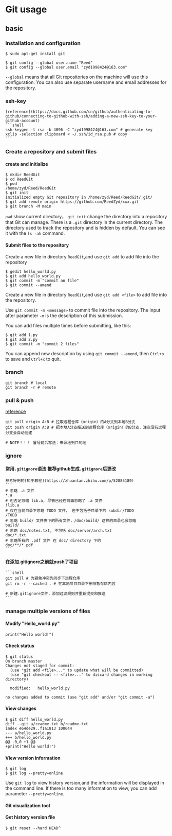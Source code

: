 # Git usage



## basic

### Installation and configuration

  ```shell
  $ sudo apt-get install git
  ```

  ```shell
  $ git config --global user.name "Reed"
  $ git config --global user.email "zyd1998424@163.com" 
  ```

  `--global` means that all Git repositories on the machine will use this configuration. You can also use separate username and email addresses for the repository.
  
### ssh-key
    [reference](https://docs.github.com/cn/github/authenticating-to-github/connecting-to-github-with-ssh/adding-a-new-ssh-key-to-your-github-account)
    ```shell
    ssh-keygen -t rsa -b 4096 -C "zyd1998424@163.com" # generate key
    xclip -selection clipboard < ~/.ssh/id_rsa.pub # copy
    ```


### Create a repository and submit files

#### create and initialize

  ```shell
  $ mkdir ReedGit
  $ cd ReedGit
  $ pwd
  /home/zyd/Reed/ReedGit
  $ git init
  Initialized empty Git repository in /home/zyd/Reed/ReedGit/.git/
  $ git add remote origin https://github.com/ReedZyd/xxx.git
  $ git branch -M main
  ```

  `pwd` show current directory， `git init`  change the directory into a repository that Git can manage. There is a `.git` directory in the current directory. The directory used to track the repository and is hidden by default. You can see it with the `ls -ah` command.

#### Submit files to the repository 

  Create a new file in directory `ReedGit`,and use `git add` to add file into the repository 

  ```shell
  $ gedit hello_world.py
  $ git add hello_world.py
  $ git commit -m "commit an file"
  $ git commit --amend 
  ```

  Create a new file in directory `ReedGit`,and use `git add <file>` to add file into the repository. 

  Use `git commit -m <message>` to commit file into the repository. The input after parameter `-m` is the description of this submission. 

  You can add files multiple times before submitting, like this:

  ```
  $ git add 1.py
  $ git add 2.py
  $ git commit -m "commit 2 files"
  ```

  You can append new description by using `git commit --amend`, then `Ctrl+o` to save and `Ctrl+x` to quit.


### branch
  ```shell
  git branch # local
  git branch -r # remote
  ```
### pull & push
[reference](https://docs.github.com/cn/github/getting-started-with-github/using-git/getting-changes-from-a-remote-repository)
  ```shell
  git pull origin A:B # 拉取远程仓库（origin）的A分支到本地B分支
  git push origin A:B # 把本地A分支推送到远程仓库（origin）的B分支，注意没有远程分支会自动创建

  # NOTE！！！ 冒号前后写法：来源地到目的地
  ```
### ignore

#### 常用`.gitignore`语法 推荐github生成`.gitignore`后更改
    参考好用的[知乎教程](https://zhuanlan.zhihu.com/p/52885189)
    ```
    # 忽略 .a 文件
    *.a
    # 但否定忽略 lib.a, 尽管已经在前面忽略了 .a 文件
    !lib.a
    # 仅在当前目录下忽略 TODO 文件， 但不包括子目录下的 subdir/TODO
    /TODO
    # 忽略 build/ 文件夹下的所有文件，/doc/build/ 这样的目录也会忽略
    build/
    # 忽略 doc/notes.txt, 不包括 doc/server/arch.txt
    doc/*.txt
    # 忽略所有的 .pdf 文件 在 doc/ directory 下的
    doc/**/*.pdf
    ```

#### 在添加.gitignore之前就push了项目 
    ```shell
    git pull # 为避免冲突先同步下远程仓库 
    git rm -r --cached . # 在本地项目目录下删除暂存区内容

    # 新建.gitignore文件，添加过滤规则并重新提交和推送
    ```

### manage multiple versions of files 

#### Modify "Hello_world.py"

  ```
  print("Hello world!")
  ```

#### Check status

  ```shell
  $ git status
  On branch master
  Changes not staged for commit:
    (use "git add <file>..." to update what will be committed)
    (use "git checkout -- <file>..." to discard changes in working directory)
  
  	modified:   hello_world.py
  
  no changes added to commit (use "git add" and/or "git commit -a")
  ```

#### View changes

  ```shell
  $ git diff hello_world.py
  diff --git a/readme.txt b/readme.txt
  index e64de29..f1a1813 100644
  --- a/hello_world.py
  +++ b/hello_world.py
  @@ -0,0 +1 @@
  +print("Hello world!")
  ```

#### View version information

  ```shell
  $ git log
  $ git log --pretty=online
  ```

  Use `git log` to view history version,and the information will be displayed in the command line. If there is too many information to view, you can add parameter `--pretty=online`.
  
#### Git visualization tool

#### Get history version file

  ```
  $ git reset --hard HEAD^
  ```

